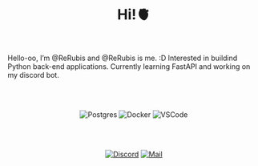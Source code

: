 

<h1 align="center">Hi!🫀 </h1>

<br />

Hello-oo, I’m @ReRubis and @ReRubis is me. :D 
Interested in buildind Python back-end applications. 
Currently learning FastAPI and working on my discord bot. 

<br />
<br />

<div align="center">

![Postgres](https://img.shields.io/badge/Postgres-black?style=flat-square&logo=postgresql)
![Docker](https://img.shields.io/badge/Docker-black?style=flat-square&logo=docker)
![VSCode](https://img.shields.io/badge/VSCode-black?style=flat-square&logo=visual-studio-code&logoColor=2D9EE9)


<br />
<br />

<div align="center">


[![Discord](https://img.shields.io/badge/Discord-black?style=flat-square&logo=discord)](https://discordapp.com/users/390584800559366145)
[![Mail](https://img.shields.io/badge/Mail-black?style=flat-square&logo=gmail)](slesarenkod@gmail.com)

